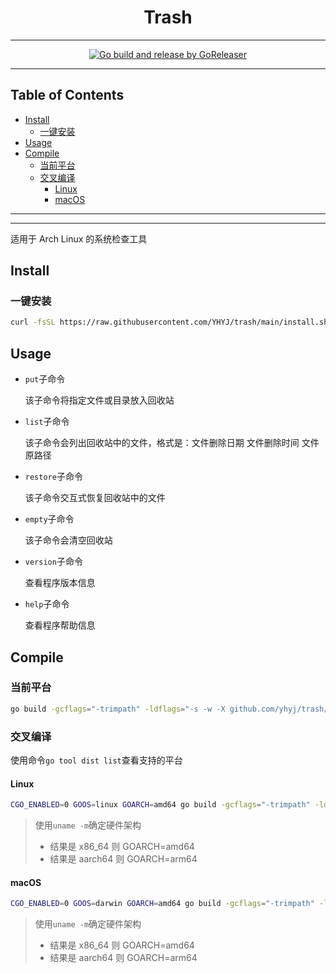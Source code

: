 <h1 align="center">Trash</h1>

<!-- File: README.md -->
<!-- Author: YJ -->
<!-- Email: yj1516268@outlook.com -->
<!-- Created Time: 2023-11-26 11:40:09 -->

---

<p align="center">
  <a href="https://github.com/YHYJ/trash/actions/workflows/release.yml"><img src="https://github.com/YHYJ/trash/actions/workflows/release.yml/badge.svg" alt="Go build and release by GoReleaser"></a>
</p>

---

## Table of Contents

<!-- vim-markdown-toc GFM -->

* [Install](#install)
  * [一键安装](#一键安装)
* [Usage](#usage)
* [Compile](#compile)
  * [当前平台](#当前平台)
  * [交叉编译](#交叉编译)
    * [Linux](#linux)
    * [macOS](#macos)

<!-- vim-markdown-toc -->

---

<!-------------------------------->
<!--  _____              _      -->
<!-- |_   _| __ __ _ ___| |__   -->
<!--   | || '__/ _` / __| '_ \  -->
<!--   | || | | (_| \__ \ | | | -->
<!--   |_||_|  \__,_|___/_| |_| -->
<!-------------------------------->

---

适用于 Arch Linux 的系统检查工具

## Install

### 一键安装

```bash
curl -fsSL https://raw.githubusercontent.com/YHYJ/trash/main/install.sh | sudo bash -s
```

## Usage

- `put`子命令

  该子命令将指定文件或目录放入回收站

- `list`子命令

  该子命令会列出回收站中的文件，格式是：文件删除日期 文件删除时间 文件原路径

- `restore`子命令

  该子命令交互式恢复回收站中的文件

- `empty`子命令

  该子命令会清空回收站

- `version`子命令

  查看程序版本信息

- `help`子命令

  查看程序帮助信息

## Compile

### 当前平台

```bash
go build -gcflags="-trimpath" -ldflags="-s -w -X github.com/yhyj/trash/general.GitCommitHash=`git rev-parse HEAD` -X github.com/yhyj/trash/general.BuildTime=`date +%s` -X github.com/yhyj/trash/general.BuildBy=$USER" -o build/trash main.go
```

### 交叉编译

使用命令`go tool dist list`查看支持的平台

#### Linux

```bash
CGO_ENABLED=0 GOOS=linux GOARCH=amd64 go build -gcflags="-trimpath" -ldflags="-s -w -X github.com/yhyj/trash/general.GitCommitHash=`git rev-parse HEAD` -X github.com/yhyj/trash/general.BuildTime=`date +%s` -X github.com/yhyj/trash/general.BuildBy=$USER" -o build/trash main.go
```

> 使用`uname -m`确定硬件架构
>
> - 结果是 x86_64 则 GOARCH=amd64
> - 结果是 aarch64 则 GOARCH=arm64

#### macOS

```bash
CGO_ENABLED=0 GOOS=darwin GOARCH=amd64 go build -gcflags="-trimpath" -ldflags="-s -w -X github.com/yhyj/trash/general.GitCommitHash=`git rev-parse HEAD` -X github.com/yhyj/trash/general.BuildTime=`date +%s` -X github.com/yhyj/trash/general.BuildBy=$USER" -o build/trash main.go
```

> 使用`uname -m`确定硬件架构
>
> - 结果是 x86_64 则 GOARCH=amd64
> - 结果是 aarch64 则 GOARCH=arm64
